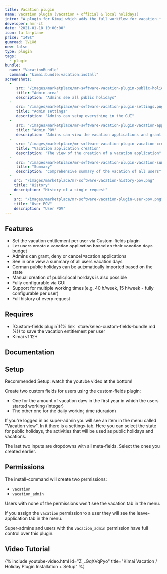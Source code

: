```yaml
---
title: Vacation plugin
name: Vacation plugin (vacation + official & local holidays)
intro: "A plugin for Kimai which adds the full workflow for vacation + official & local holidays"
developer: hmr-it
date: "2021-01-18 10:00:00"
icon: fa fa-plane
price: "149€"
gumroad: lVLXd
new: false
type: plugin
tags:
  - plugin
bundle:
  name: "VacationBundle"
  command: "kimai:bundle:vacation:install"
screenshots:
  - 
     src: "/images/marketplace/mr-software-vacation-plugin-public-holiday.png"
     title: "Admin area"
     description: "Admins see all public holidays" 
  - 
     src: "/images/marketplace/mr-software-vacation-plugin-settings.png"
     title: "Admin settings"
     description: "Admins can setup everything in the GUI"
  - 
     src: "/images/marketplace/mr-software-vacation-plugin-vacation-applications.png"
     title: "Admin POV"
     description: "Admins can view the vacation applications and grant or deny them"
  - 
     src: "/images/marketplace/mr-software-vacation-plugin-vacation-create.png"
     title: "Vacation application creation"
     description: "The view of the creation of a vacation application"
  - 
     src: "/images/marketplace/mr-software-vacation-plugin-vacation-summary.png"
     title: "Summary"
     description: "Comprehensive summary of the vacation of all users"
  -
    src: "/images/marketplace/mr-software-vacation-history-pov.png"
    title: "History"
    description: "History of a single request"
  -
    src: "/images/marketplace/mr-software-vacation-plugin-user-pov.png"
    title: "User POV"
    description: "User POV"
---
```


## Features

- Set the vacation entitlement per user via Custom-fields plugin
- Let users create a vacation application based on their vacation days budget
- Admins can grant, deny or cancel vacation applications
- See in one view a summary of all users vacation days
- German public holidays can be automatically imported based on the state
- Manual creation of public/local holidays is also possible
- Fully configurable via GUI
- Support for multiple working times (e.g. 40 h/week, 15 h/week - fully configurable per user)
- Full history of every request

## Requires

- [Custom-fields plugin]({% link _store/keleo-custom-fields-bundle.md %}) to save the vacation entitlement per user
- Kimai v1.12+

## Documentation
## Setup

Recommended Setup: watch the youtube video at the bottom!

Create two custom fields for users using the custom-fields plugin:
- One for the amount of vacation days in the first year in which the users started working (integer)
- The other one for the daily working time (duration)

If you're logged in as super-admin you will see an item in the menu called "Vacation view". In it there is a settings-tab.
Here you can select the state for public holidays, the activities that will be used as public holidays and vacations.

The last two inputs are dropdowns with all meta-fields. Select the ones you created earlier.

## Permissions
The install-command will create two permissions:
- `vacation`
- `vacation_admin`

Users with none of the permissions won't see the vacation tab in the menu.

If you assign the `vacation` permission to a user they will see the leave-application tab in the menu.

Super-admins and users with the `vacation_admin` permission have full control over this plugin.
    
## Video Tutorial

{% include youtube-video.html id="Z_LGqXVqPyo" title="Kimai Vacation / Holiday Plugin Installation + Setup" %}


